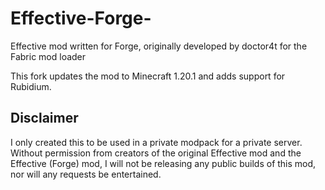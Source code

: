 # Effective-Forge-

Effective mod written for Forge, originally developed by doctor4t for the Fabric mod loader

This fork updates the mod to Minecraft 1.20.1 and adds support for Rubidium.

## Disclaimer

I only created this to be used in a private modpack for a private server.
Without permission from creators of the original Effective mod and the Effective (Forge) mod, I will not be releasing any public builds of this mod, nor will any requests be entertained.
